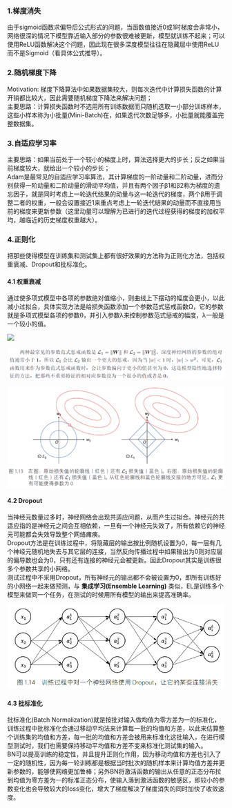 ### 1.梯度消失
由于sigmoid函数求偏导后公式形式的问题，当函数值接近0或1时梯度会非常小，网络很深的情况下模型靠近输入部分的参数很难被更新，模型就训练不起来；可以使用ReLU函数解决这个问题，因此现在很多深度模型往往在隐藏层中使用ReLU而不是Sigmoid（看具体公式推导）。
### 2.随机梯度下降
Motivation: 梯度下降算法中如果数据集较大，则每次迭代中计算损失函数的计算开销都比较大，因此需要随机梯度下降法来解决问题；  
主要思路：计算损失函数时不选用所有训练数据而只随机选取一小部分训练样本，这些小样本称为小批量(Mini-Batch)在，如果迭代次数足够多，小批量就能覆盖完整数据集。
### 3.自适应学习率
主要思路：如果当前处于一个较小的梯度上时，算法选择更大的步长；反之如果当前梯度较大，就给出一个较小的步长；  
Adam是最常见的自适应学习率算法，其计算梯度的一阶动量和二阶动量，进而分别获得一阶动量和二阶动量的滑动平均值，并且有两个因子β1和β2称为梯度的遗忘因子，就是同时考虑上一轮迭代结果的动量与这一轮迭代的梯度，两个β用于调整二者的权重，一般会设置接近1来重点考虑上一轮迭代结果的动量而不直接用当前的梯度来更新参数（这里动量可以理解为已进行的迭代过程获得的梯度的加权平均，越临近的历史梯度权重越大）。
### 4.正则化
把那些使得模型在训练集和测试集上都有很好效果的方法称为正则化方法，包括权重衰减、Dropout和批标准化。
#### 4.1 权重衰减
通过使多项式模型中各项的参数绝对值缩小，则曲线上下摆动的幅度会更小，以此减小过拟合，具体实现方法是给损失函数添加一个参数范式惩戒函数Ω，它的参数就是多项式模型各项的参数θ，并引入参数λ来控制参数范式惩戒的幅度，λ一般是一个较小的值。

![](https://latex.codecogs.com/svg.image?L_{total}=L(y,\widehat{y})&plus;\lambda&space;\Omega&space;(\Theta&space;))

![](https://github.com/DominoWantToStudy/Interview/blob/master/pic/%E5%8F%82%E6%95%B0%E8%8C%83%E5%BC%8F%E6%83%A9%E6%88%92%E5%87%BD%E6%95%B01.PNG)

![](https://github.com/DominoWantToStudy/Interview/blob/master/pic/%E5%8F%82%E6%95%B0%E8%8C%83%E5%BC%8F%E6%83%A9%E6%88%92%E5%87%BD%E6%95%B02.PNG)
#### 4.2 Dropout
当神经元数量过多时，神经网络会出现共适应问题，从而产生过拟合。神经元的共适应指的是神经元之间会互相依赖，一旦有一个神经元失效了，所有依赖它的神经元可能都会失效导致整个网络瘫痪。  
Dropout方法是在训练过程中，将隐藏层的输出按比例随机设置为0，每一层有几个神经元随机地失去与其它层的连接，当然反向传播过程中如果输出为0则对应层的偏导数也会为0，只有还有连接的神经元会被更新。因此Dropout其实是训练很多个参数共享的小网络。  
测试过程中不采用Dropout，所有神经元的输出都不会被设置为0，即所有训练好的小网络一起来做预测，与 __集成学习(Ensemble Learning)__ 类似，EL是训练多个模型来做同一个任务，在测试的时候用所有模型的输出来提高准确率。

![](https://github.com/DominoWantToStudy/Interview/blob/master/pic/Dropout.PNG)
#### 4.3 批标准化
批标准化(Batch Normalization)就是按批对输入做均值为零方差为一的标准化，训练过程中批标准化会通过移动平均法来计算每一批的均值和方差，以此来估算整个训练集的均值和方差，每一批的均值和方差会被用来标准化这批输入，在进行模型测试时，我们也需要保持移动平均值和方差不变来标准化测试集的输入。  
BN可以提高训练的稳定性，并且提升正则化作用，因为移动均值和方差也引入了一定的随机性，因为每一轮训练都是根据当时批次的随机样本来计算均值方差并更新参数的，能够使网络更加鲁棒；另外BN将激活函数的输出从任意的正态分布拉到均值为零方差为一的标准正态分布，使输入落到激活函数的敏感区，即较小的参数变化也会导致较大的loss变化，增大了梯度解决了梯度消失的同时加快了收敛速度。
